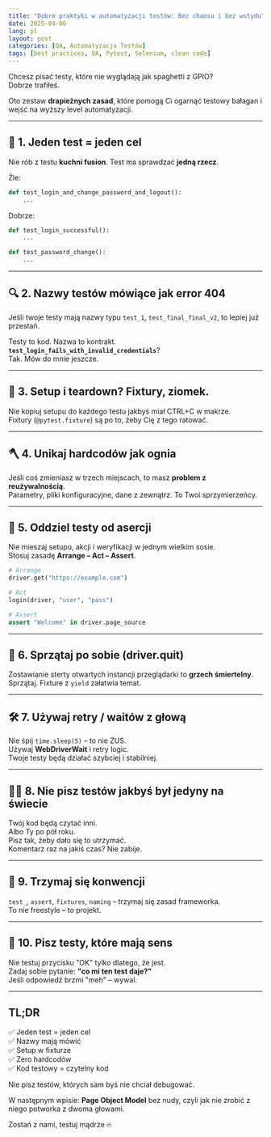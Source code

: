 ```yaml
---
title: "Dobre praktyki w automatyzacji testów: Bez chaosu i bez wstydu"
date: 2025-04-06
lang: pl
layout: post
categories: [QA, Automatyzacja Testów]
tags: [best practices, QA, Pytest, Selenium, clean code]
---
```


Chcesz pisać testy, które nie wyglądają jak spaghetti z GPIO?  
Dobrze trafiłeś.

Oto zestaw **drapieżnych zasad**, które pomogą Ci ogarnąć testowy bałagan i wejść na wyższy level automatyzacji.

---

## 🎯 1. Jeden test = jeden cel

Nie rób z testu **kuchni fusion**. Test ma sprawdzać **jedną rzecz**.

Źle:
```python
def test_login_and_change_password_and_logout():
    ...
```

Dobrze:
```python
def test_login_successful():
    ...

def test_password_change():
    ...
```

---

## 🔍 2. Nazwy testów mówiące jak error 404

Jeśli twoje testy mają nazwy typu `test_1`, `test_final_final_v2`, to lepiej już przestań.  

Testy to kod. Nazwa to kontrakt.  
**`test_login_fails_with_invalid_credentials`**?  
Tak. Mów do mnie jeszcze.

---

## 🧪 3. Setup i teardown? Fixtury, ziomek.

Nie kopiuj setupu do każdego testu jakbyś miał CTRL+C w makrze.  
Fixtury (`@pytest.fixture`) są po to, żeby Cię z tego ratować.

---

## 🪓 4. Unikaj hardcodów jak ognia

Jeśli coś zmieniasz w trzech miejscach, to masz **problem z reużywalnością**.  
Parametry, pliki konfiguracyjne, dane z zewnątrz. To Twoi sprzymierzeńcy.

---

## 🧱 5. Oddziel testy od asercji

Nie mieszaj setupu, akcji i weryfikacji w jednym wielkim sosie.  
Stosuj zasadę **Arrange – Act – Assert**.

```python
# Arrange
driver.get("https://example.com")

# Act
login(driver, "user", "pass")

# Assert
assert "Welcome" in driver.page_source
```

---

## 🧼 6. Sprzątaj po sobie (driver.quit)

Zostawianie sterty otwartych instancji przeglądarki to **grzech śmiertelny**.  
Sprzątaj. Fixture z `yield` załatwia temat.

---

## 🛠️ 7. Używaj retry / waitów z głową

Nie śpij `time.sleep(5)` – to nie ZUS.  
Używaj **WebDriverWait** i retry logic.  
Twoje testy będą działać szybciej i stabilniej.

---

## 🧙‍♂️ 8. Nie pisz testów jakbyś był jedyny na świecie

Twój kod będą czytać inni.  
Albo Ty po pół roku.  
Pisz tak, żeby dało się to utrzymać.  
Komentarz raz na jakiś czas? Nie zabije.

---

## 🐍 9. Trzymaj się konwencji

`test_`, `assert`, `fixtures`, `naming` – trzymaj się zasad frameworka.  
To nie freestyle – to projekt.

---

## 🧩 10. Pisz testy, które mają sens

Nie testuj przycisku "OK" tylko dlatego, że jest.  
Zadaj sobie pytanie: **"co mi ten test daje?"**  
Jeśli odpowiedź brzmi "meh" – wywal.

---

## TL;DR

✅ Jeden test = jeden cel  
✅ Nazwy mają mówić  
✅ Setup w fixturze  
✅ Zero hardcodów  
✅ Kod testowy = czytelny kod

Nie pisz testów, których sam byś nie chciał debugować.

W następnym wpisie: **Page Object Model** bez nudy, czyli jak nie zrobić z niego potworka z dwoma głowami.

Zostań z nami, testuj mądrze 🔥

